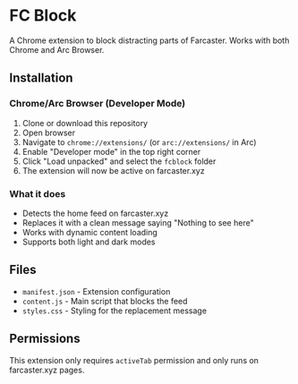 # FC Block

A Chrome extension to block distracting parts of Farcaster. Works with both Chrome and Arc Browser.

## Installation

### Chrome/Arc Browser (Developer Mode)

1. Clone or download this repository
2. Open browser
3. Navigate to `chrome://extensions/` (or `arc://extensions/` in Arc)
4. Enable "Developer mode" in the top right corner
5. Click "Load unpacked" and select the `fcblock` folder
6. The extension will now be active on farcaster.xyz

### What it does

- Detects the home feed on farcaster.xyz
- Replaces it with a clean message saying "Nothing to see here"
- Works with dynamic content loading
- Supports both light and dark modes

## Files

- `manifest.json` - Extension configuration
- `content.js` - Main script that blocks the feed
- `styles.css` - Styling for the replacement message

## Permissions

This extension only requires `activeTab` permission and only runs on farcaster.xyz pages.
